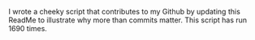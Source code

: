 I wrote a cheeky script that contributes to my Github by updating this ReadMe to illustrate why more than commits matter. This script has run 1690 times.